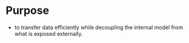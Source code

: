 # Purpose
- to transfer data efficiently while decoupling the internal model from what is exposed externally.